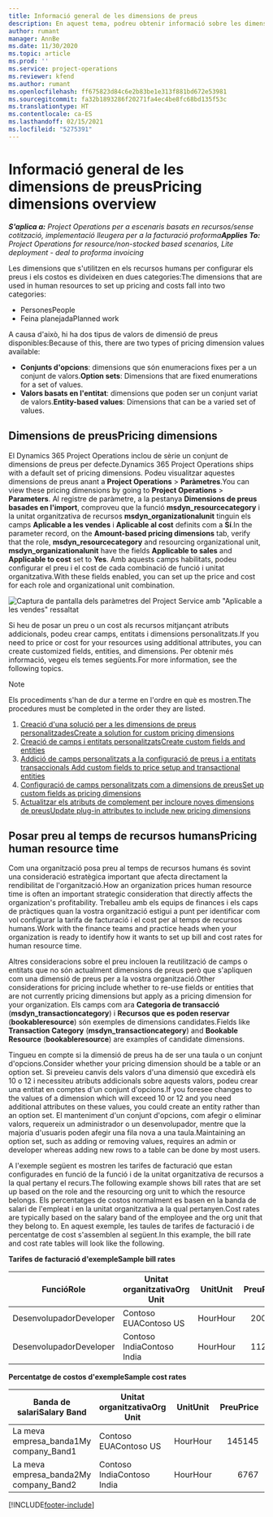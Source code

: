 ```yaml
---
title: Informació general de les dimensions de preus
description: En aquest tema, podreu obtenir informació sobre les dimensions de preus a Dynamics 365 Project Operations.
author: rumant
manager: AnnBe
ms.date: 11/30/2020
ms.topic: article
ms.prod: ''
ms.service: project-operations
ms.reviewer: kfend
ms.author: rumant
ms.openlocfilehash: ff675823d84c6e2b83be1e313f881bd672e53981
ms.sourcegitcommit: fa32b1893286f20271fa4ec4be8fc68bd135f53c
ms.translationtype: HT
ms.contentlocale: ca-ES
ms.lasthandoff: 02/15/2021
ms.locfileid: "5275391"
---
```

# <a name="pricing-dimensions-overview"></a><span data-ttu-id="2bb8c-103">Informació general de les dimensions de preus</span><span class="sxs-lookup"><span data-stu-id="2bb8c-103">Pricing dimensions overview</span></span>

<span data-ttu-id="2bb8c-104">_**S'aplica a:** Project Operations per a escenaris basats en recursos/sense cotització, implementació lleugera per a la facturació proforma_</span><span class="sxs-lookup"><span data-stu-id="2bb8c-104">_**Applies To:** Project Operations for resource/non-stocked based scenarios, Lite deployment - deal to proforma invoicing_</span></span>

<span data-ttu-id="2bb8c-105">Les dimensions que s'utilitzen en els recursos humans per configurar els preus i els costos es divideixen en dues categories:</span><span class="sxs-lookup"><span data-stu-id="2bb8c-105">The dimensions that are used in human resources to set up pricing and costs fall into two categories:</span></span>

- <span data-ttu-id="2bb8c-106">Persones</span><span class="sxs-lookup"><span data-stu-id="2bb8c-106">People</span></span>
- <span data-ttu-id="2bb8c-107">Feina planejada</span><span class="sxs-lookup"><span data-stu-id="2bb8c-107">Planned work</span></span>

<span data-ttu-id="2bb8c-108">A causa d'això, hi ha dos tipus de valors de dimensió de preus disponibles:</span><span class="sxs-lookup"><span data-stu-id="2bb8c-108">Because of this, there are two types of pricing dimension values available:</span></span>

- <span data-ttu-id="2bb8c-109">**Conjunts d'opcions**: dimensions que són enumeracions fixes per a un conjunt de valors.</span><span class="sxs-lookup"><span data-stu-id="2bb8c-109">**Option sets**: Dimensions that are fixed enumerations for a set of values.</span></span>
- <span data-ttu-id="2bb8c-110">**Valors basats en l'entitat**: dimensions que poden ser un conjunt variat de valors.</span><span class="sxs-lookup"><span data-stu-id="2bb8c-110">**Entity-based values**: Dimensions that can be a varied set of values.</span></span>

## <a name="pricing-dimensions"></a><span data-ttu-id="2bb8c-111">Dimensions de preus</span><span class="sxs-lookup"><span data-stu-id="2bb8c-111">Pricing dimensions</span></span>

<span data-ttu-id="2bb8c-112">El Dynamics 365 Project Operations inclou de sèrie un conjunt de dimensions de preus per defecte.</span><span class="sxs-lookup"><span data-stu-id="2bb8c-112">Dynamics 365 Project Operations ships with a default set of pricing dimensions.</span></span> <span data-ttu-id="2bb8c-113">Podeu visualitzar aquestes dimensions de preus anant a **Project Operations** > **Paràmetres**.</span><span class="sxs-lookup"><span data-stu-id="2bb8c-113">You can view these pricing dimensions by going to **Project Operations** > **Parameters**.</span></span> <span data-ttu-id="2bb8c-114">Al registre de paràmetre, a la pestanya **Dimensions de preus basades en l'import**, comproveu que la funció **msdyn_resourcecategory** i la unitat organitzativa de recursos **msdyn_organizationalunit** tinguin els camps **Aplicable a les vendes** i **Aplicable al cost** definits com a **Sí**.</span><span class="sxs-lookup"><span data-stu-id="2bb8c-114">In the parameter record, on the **Amount-based pricing dimensions** tab, verify that the role, **msdyn_resourcecategory** and resourcing organizational unit, **msdyn_organizationalunit** have the fields **Applicable to sales** and **Applicable to cost** set to **Yes**.</span></span> <span data-ttu-id="2bb8c-115">Amb aquests camps habilitats, podeu configurar el preu i el cost de cada combinació de funció i unitat organitzativa.</span><span class="sxs-lookup"><span data-stu-id="2bb8c-115">With these fields enabled, you can set up the price and cost for each role and organizational unit combination.</span></span>

![Captura de pantalla dels paràmetres del Project Service amb "Aplicable a les vendes" ressaltat](media/PS-OOB-parameters.png)

<span data-ttu-id="2bb8c-117">Si heu de posar un preu o un cost als recursos mitjançant atributs addicionals, podeu crear camps, entitats i dimensions personalitzats.</span><span class="sxs-lookup"><span data-stu-id="2bb8c-117">If you need to price or cost for your resources using additional attributes, you can create customized fields, entities, and dimensions.</span></span> <span data-ttu-id="2bb8c-118">Per obtenir més informació, vegeu els temes següents.</span><span class="sxs-lookup"><span data-stu-id="2bb8c-118">For more information, see the following topics.</span></span> 
  
  > [!NOTE]
  > <span data-ttu-id="2bb8c-119">Els procediments s'han de dur a terme en l'ordre en què es mostren.</span><span class="sxs-lookup"><span data-stu-id="2bb8c-119">The procedures must be completed in the order they are listed.</span></span>

1. [<span data-ttu-id="2bb8c-120">Creació d'una solució per a les dimensions de preus personalitzades</span><span class="sxs-lookup"><span data-stu-id="2bb8c-120">Create a solution for custom pricing dimensions</span></span>](../sales/create-solution-custompd.md)
2. [<span data-ttu-id="2bb8c-121">Creació de camps i entitats personalitzats</span><span class="sxs-lookup"><span data-stu-id="2bb8c-121">Create custom fields and entities</span></span>](create-custom-fields-entities-pricing-dimensions.md)
3. [<span data-ttu-id="2bb8c-122">Addició de camps personalitzats a la configuració de preus i a entitats transaccionals </span><span class="sxs-lookup"><span data-stu-id="2bb8c-122">Add custom fields to price setup and transactional entities</span></span>](add-custom-fields-price-setup-transactional-entities.md)
4. [<span data-ttu-id="2bb8c-123">Configuració de camps personalitzats com a dimensions de preus</span><span class="sxs-lookup"><span data-stu-id="2bb8c-123">Set up custom fields as pricing dimensions</span></span>](set-up-custom-fields-pricing-dimensions.md)
5. [<span data-ttu-id="2bb8c-124">Actualitzar els atributs de complement per incloure noves dimensions de preus</span><span class="sxs-lookup"><span data-stu-id="2bb8c-124">Update plug-in attributes to include new pricing dimensions</span></span>](update-plugin-attributes-pd.md)


## <a name="pricing-human-resource-time"></a><span data-ttu-id="2bb8c-125">Posar preu al temps de recursos humans</span><span class="sxs-lookup"><span data-stu-id="2bb8c-125">Pricing human resource time</span></span>
<span data-ttu-id="2bb8c-126">Com una organització posa preu al temps de recursos humans és sovint una consideració estratègica important que afecta directament la rendibilitat de l'organització.</span><span class="sxs-lookup"><span data-stu-id="2bb8c-126">How an organization prices human resource time is often an important strategic consideration that directly affects the organization's profitability.</span></span> <span data-ttu-id="2bb8c-127">Treballeu amb els equips de finances i els caps de pràctiques quan la vostra organització estigui a punt per identificar com vol configurar la tarifa de facturació i el cost per al temps de recursos humans.</span><span class="sxs-lookup"><span data-stu-id="2bb8c-127">Work with the finance teams and practice heads when your organization is ready to identify how it wants to set up bill and cost rates for human resource time.</span></span>

<span data-ttu-id="2bb8c-128">Altres consideracions sobre el preu inclouen la reutilització de camps o entitats que no són actualment dimensions de preus però que s'apliquen com una dimensió de preus per a la vostra organització.</span><span class="sxs-lookup"><span data-stu-id="2bb8c-128">Other considerations for pricing include whether to re-use fields or entities that are not currently pricing dimensions but apply as a pricing dimension for your organization.</span></span> <span data-ttu-id="2bb8c-129">Els camps com ara **Categoria de transacció** (**msdyn_transactioncategory**) i **Recursos que es poden reservar** (**bookableresource**) són exemples de dimensions candidates.</span><span class="sxs-lookup"><span data-stu-id="2bb8c-129">Fields like **Transaction Category** (**msdyn_transactioncategory**) and **Bookable Resource** (**bookableresource**) are examples of candidate dimensions.</span></span> 

<span data-ttu-id="2bb8c-130">Tingueu en compte si la dimensió de preus ha de ser una taula o un conjunt d'opcions.</span><span class="sxs-lookup"><span data-stu-id="2bb8c-130">Consider whether your pricing dimension should be a table or an option set.</span></span> <span data-ttu-id="2bb8c-131">Si preveieu canvis dels valors d'una dimensió que excedirà els 10 o 12 i necessiteu atributs addicionals sobre aquests valors, podeu crear una entitat en comptes d'un conjunt d'opcions.</span><span class="sxs-lookup"><span data-stu-id="2bb8c-131">If you foresee changes to the values of a dimension which will exceed 10 or 12 and you need additional attributes on these values, you could create an entity rather than an option set.</span></span> <span data-ttu-id="2bb8c-132">El manteniment d'un conjunt d'opcions, com afegir o eliminar valors, requereix un administrador o un desenvolupador, mentre que la majoria d'usuaris poden afegir una fila nova a una taula.</span><span class="sxs-lookup"><span data-stu-id="2bb8c-132">Maintaining an option set, such as adding or removing values, requires an admin or developer whereas adding new rows to a table can be done by most users.</span></span>

<span data-ttu-id="2bb8c-133">A l'exemple següent es mostren les tarifes de facturació que estan configurades en funció de la funció i de la unitat organitzativa de recursos a la qual pertany el recurs.</span><span class="sxs-lookup"><span data-stu-id="2bb8c-133">The following example shows bill rates that are set up based on the role and the resourcing org unit to which the resource belongs.</span></span> <span data-ttu-id="2bb8c-134">Els percentatges de costos normalment es basen en la banda de salari de l'empleat i en la unitat organitzativa a la qual pertanyen.</span><span class="sxs-lookup"><span data-stu-id="2bb8c-134">Cost rates are typically based on the salary band of the employee and the org unit that they belong to.</span></span> <span data-ttu-id="2bb8c-135">En aquest exemple, les taules de tarifes de facturació i de percentatge de cost s'assemblen al següent.</span><span class="sxs-lookup"><span data-stu-id="2bb8c-135">In this example, the bill rate and cost rate tables will look like the following.</span></span>

<span data-ttu-id="2bb8c-136">**Tarifes de facturació d'exemple**</span><span class="sxs-lookup"><span data-stu-id="2bb8c-136">**Sample bill rates**</span></span>

| <span data-ttu-id="2bb8c-137">Funció</span><span class="sxs-lookup"><span data-stu-id="2bb8c-137">Role</span></span>        | <span data-ttu-id="2bb8c-138">Unitat organitzativa</span><span class="sxs-lookup"><span data-stu-id="2bb8c-138">Org Unit</span></span>    |<span data-ttu-id="2bb8c-139">Unit</span><span class="sxs-lookup"><span data-stu-id="2bb8c-139">Unit</span></span>      |<span data-ttu-id="2bb8c-140">Preu</span><span class="sxs-lookup"><span data-stu-id="2bb8c-140">Price</span></span>      |<span data-ttu-id="2bb8c-141">Moneda</span><span class="sxs-lookup"><span data-stu-id="2bb8c-141">Currency</span></span>  |
| ------------|-------------|----------|----------:|----------|
| <span data-ttu-id="2bb8c-142">Desenvolupador</span><span class="sxs-lookup"><span data-stu-id="2bb8c-142">Developer</span></span>   | <span data-ttu-id="2bb8c-143">Contoso EUA</span><span class="sxs-lookup"><span data-stu-id="2bb8c-143">Contoso US</span></span>  |<span data-ttu-id="2bb8c-144">Hour</span><span class="sxs-lookup"><span data-stu-id="2bb8c-144">Hour</span></span> | <span data-ttu-id="2bb8c-145">200</span><span class="sxs-lookup"><span data-stu-id="2bb8c-145">200</span></span>|<span data-ttu-id="2bb8c-146">USD</span><span class="sxs-lookup"><span data-stu-id="2bb8c-146">USD</span></span>     |
| <span data-ttu-id="2bb8c-147">Desenvolupador</span><span class="sxs-lookup"><span data-stu-id="2bb8c-147">Developer</span></span>   | <span data-ttu-id="2bb8c-148">Contoso India</span><span class="sxs-lookup"><span data-stu-id="2bb8c-148">Contoso India</span></span> |<span data-ttu-id="2bb8c-149">Hour</span><span class="sxs-lookup"><span data-stu-id="2bb8c-149">Hour</span></span>|   <span data-ttu-id="2bb8c-150">112</span><span class="sxs-lookup"><span data-stu-id="2bb8c-150">112</span></span>|<span data-ttu-id="2bb8c-151">USD</span><span class="sxs-lookup"><span data-stu-id="2bb8c-151">USD</span></span>     |


<span data-ttu-id="2bb8c-152">**Percentatge de costos d'exemple**</span><span class="sxs-lookup"><span data-stu-id="2bb8c-152">**Sample cost rates**</span></span>

| <span data-ttu-id="2bb8c-153">Banda de salari</span><span class="sxs-lookup"><span data-stu-id="2bb8c-153">Salary Band</span></span>     | <span data-ttu-id="2bb8c-154">Unitat organitzativa</span><span class="sxs-lookup"><span data-stu-id="2bb8c-154">Org Unit</span></span>    |<span data-ttu-id="2bb8c-155">Unit</span><span class="sxs-lookup"><span data-stu-id="2bb8c-155">Unit</span></span>      |<span data-ttu-id="2bb8c-156">Preu</span><span class="sxs-lookup"><span data-stu-id="2bb8c-156">Price</span></span>      |<span data-ttu-id="2bb8c-157">Moneda</span><span class="sxs-lookup"><span data-stu-id="2bb8c-157">Currency</span></span>  |
| ----------------|-------------|----------|----------:|----------|
| <span data-ttu-id="2bb8c-158">La meva empresa_banda1</span><span class="sxs-lookup"><span data-stu-id="2bb8c-158">My company_Band1</span></span> | <span data-ttu-id="2bb8c-159">Contoso EUA</span><span class="sxs-lookup"><span data-stu-id="2bb8c-159">Contoso US</span></span>  |<span data-ttu-id="2bb8c-160">Hour</span><span class="sxs-lookup"><span data-stu-id="2bb8c-160">Hour</span></span> | <span data-ttu-id="2bb8c-161">145</span><span class="sxs-lookup"><span data-stu-id="2bb8c-161">145</span></span>|<span data-ttu-id="2bb8c-162">USD</span><span class="sxs-lookup"><span data-stu-id="2bb8c-162">USD</span></span>     |
| <span data-ttu-id="2bb8c-163">La meva empresa_banda2</span><span class="sxs-lookup"><span data-stu-id="2bb8c-163">My company_Band2</span></span> | <span data-ttu-id="2bb8c-164">Contoso India</span><span class="sxs-lookup"><span data-stu-id="2bb8c-164">Contoso India</span></span> |<span data-ttu-id="2bb8c-165">Hour</span><span class="sxs-lookup"><span data-stu-id="2bb8c-165">Hour</span></span>|   <span data-ttu-id="2bb8c-166">67</span><span class="sxs-lookup"><span data-stu-id="2bb8c-166">67</span></span>|<span data-ttu-id="2bb8c-167">USD</span><span class="sxs-lookup"><span data-stu-id="2bb8c-167">USD</span></span>     |


[!INCLUDE[footer-include](../includes/footer-banner.md)]